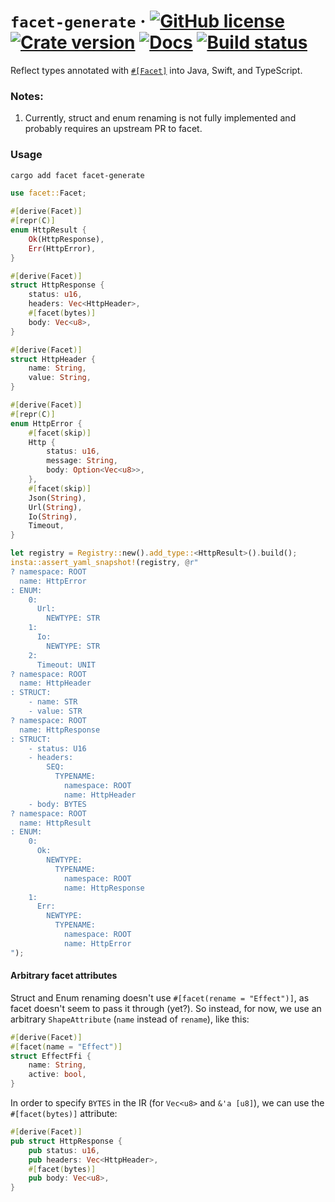 # `facet-generate` &middot; [![GitHub license](https://img.shields.io/github/license/redbadger/facet-generate?color=blue)](https://github.com/redbadger/facet-generate/blob/master/LICENSE) [![Crate version](https://img.shields.io/crates/v/facet-generate.svg)](https://crates.io/crates/facet-generate) [![Docs](https://img.shields.io/badge/docs.rs-facet_generate-green)](https://docs.rs/facet-generate/) [![Build status](https://img.shields.io/github/actions/workflow/status/redbadger/facet-generate/build.yaml)](https://github.com/redbadger/facet-generate/actions)

Reflect types annotated with [`#[Facet]`](https://crates.io/crates/facet) into Java, Swift, and TypeScript.

### Notes:
1. Currently, struct and enum renaming is not fully implemented and probably requires an upstream PR to facet.

### Usage

```sh
cargo add facet facet-generate
```

```rust
use facet::Facet;

#[derive(Facet)]
#[repr(C)]
enum HttpResult {
    Ok(HttpResponse),
    Err(HttpError),
}

#[derive(Facet)]
struct HttpResponse {
    status: u16,
    headers: Vec<HttpHeader>,
    #[facet(bytes)]
    body: Vec<u8>,
}

#[derive(Facet)]
struct HttpHeader {
    name: String,
    value: String,
}

#[derive(Facet)]
#[repr(C)]
enum HttpError {
    #[facet(skip)]
    Http {
        status: u16,
        message: String,
        body: Option<Vec<u8>>,
    },
    #[facet(skip)]
    Json(String),
    Url(String),
    Io(String),
    Timeout,
}

let registry = Registry::new().add_type::<HttpResult>().build();
insta::assert_yaml_snapshot!(registry, @r"
? namespace: ROOT
  name: HttpError
: ENUM:
    0:
      Url:
        NEWTYPE: STR
    1:
      Io:
        NEWTYPE: STR
    2:
      Timeout: UNIT
? namespace: ROOT
  name: HttpHeader
: STRUCT:
    - name: STR
    - value: STR
? namespace: ROOT
  name: HttpResponse
: STRUCT:
    - status: U16
    - headers:
        SEQ:
          TYPENAME:
            namespace: ROOT
            name: HttpHeader
    - body: BYTES
? namespace: ROOT
  name: HttpResult
: ENUM:
    0:
      Ok:
        NEWTYPE:
          TYPENAME:
            namespace: ROOT
            name: HttpResponse
    1:
      Err:
        NEWTYPE:
          TYPENAME:
            namespace: ROOT
            name: HttpError
");
```

#### Arbitrary facet attributes

Struct and Enum renaming doesn't use `#[facet(rename = "Effect")]`, as facet doesn't seem to pass it through (yet?). So instead, for now, we use an arbitrary `ShapeAttribute` (`name` instead of `rename`), like this:

```rust
#[derive(Facet)]
#[facet(name = "Effect")]
struct EffectFfi {
    name: String,
    active: bool,
}
```

In order to specify `BYTES` in the IR (for `Vec<u8>` and `&'a [u8]`), we can use the `#[facet(bytes)]` attribute:

```rust
#[derive(Facet)]
pub struct HttpResponse {
    pub status: u16,
    pub headers: Vec<HttpHeader>,
    #[facet(bytes)]
    pub body: Vec<u8>,
}
```
